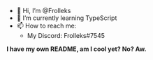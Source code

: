 - 👋 Hi, I’m @Frolleks
- 🌱 I’m currently learning TypeScript
- 📫 How to reach me:
  - My Discord: Frolleks#7545

**I have my own README, am I cool yet? No? Aw.**
